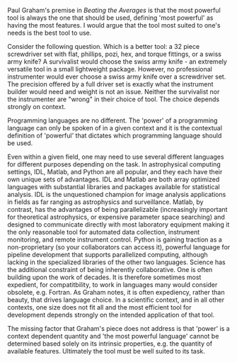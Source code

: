 Paul Graham's premise in *Beating the Averages* is that the most powerful tool is always the one that should be used, defining 'most powerful' as having the most features. I would argue that the tool most suited to one's needs is the best tool to use.

Consider the following question. Which is a better tool: a 32 piece screwdriver set with flat, phillips, pozi, hex, and torque fittings, or a swiss army knife? A survivalist would choose the swiss army knife - an extremely versatile tool in a small lightweight package. However, no professional instrumenter would ever choose a swiss army knife over a screwdriver set. The precision offered by a full driver set is exactly what the instrument builder would need and weight is not an issue. Neither the survivalist nor the instrumenter are "wrong" in their choice of tool. The choice depends strongly on context.

Programming languages are no different. The 'power' of a programming language can only be spoken of in a given context and it is the contextual definition of 'powerful' that dictates which programming language should be used.

Even within a given field, one may need to use several different languages for different purposes depending on the task. In astrophysical computing settings, IDL, Matlab, and Python are all popular, and they each have their own unique sets of advantages. IDL and Matlab are both array optimized languages with substantial libraries and packages available for statistical analysis. IDL is the unquestioned champion for image analysis applications in fields as far ranging as astrophysics and surveillance. Matlab, by contrast, has the advantages of being parallelizable (increasingly important for theoretical astrophysics, or expensive parameter space searching) and designed to communicate directly with most laboratory equipment making it the only reasonable tool for automated data collection, instrument monitoring, and remote instrument control. Python is gaining traction as a non-proprietary (so your collaborators can access it), powerful language for pipeline development that supports parallelized computing, although lacking in the specialized libraries of the other two languages. Science has the additional constraint of being inherently collaborative. One is often building upon the work of decades. It is therefore sometimes most expedient, for compatitbility, to work in languages many would consider obsolete, e.g. Fortran. As Graham notes, it is often expediency, rather than beauty, that drives language choice. In a scientific context, and in all other contexts, one size does not fit all and the most efficient tool for development depends strongly on the intended application of that tool.

The missing factor that Graham's piece does not address is that 'power' is a context dependent quantity and 'the most powerful language' cannot be determined based solely on its intrinsic properties, e.g. the quantity of available features. Ultimately the tool must be well suited to its task.


<!-- references -->
  [Beating the Averages]: http://www.paulgraham.com/avg.html
  [Markdown]: http://daringfireball.net/projects/markdown/syntax
